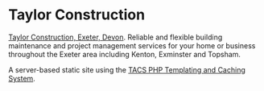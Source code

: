 # Taylor Construction

[Taylor Construction, Exeter, Devon](http://www.miketaylorltd.co.uk/). Reliable and flexible building maintenance and project management services for your home or business throughout the Exeter area including Kenton, Exminster and Topsham.

A server-based static site using the [TACS PHP Templating and Caching System](http://www.optimalworks.net/blog/2007/software/free-download/tacs-php-template).
